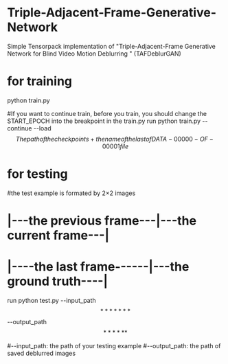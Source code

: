 # Triple-Adjacent-Frame-Generative-Network
Simple Tensorpack implementation of "Triple-Adjacent-Frame Generative Network for Blind Video Motion Deblurring " (TAFDeblurGAN)
# for training
python train.py

#If you want to continue train, before you train, you should change the START_EPOCH into the breakpoint in the train.py
run python train.py --continue --load $$The path of the checkpoints + the name of the last of DATA-00000-OF-00001 file$$
# for testing

#the test example is formated by 2×2 images
# |---the previous frame---|---the current frame---|
# |----the last frame------|---the ground truth----|
 
run python test.py  --input_path $$*******$$   --output_path $$******$$
 
 #--input_path: the path of your testing example
 #--output_path: the path of saved deblurred images
